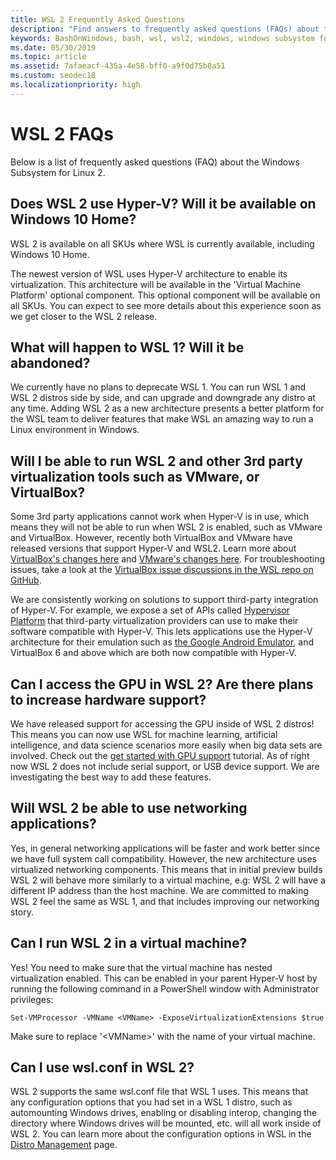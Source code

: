 ```yaml
---
title: WSL 2 Frequently Asked Questions
description: "Find answers to frequently asked questions (FAQs) about the Windows Subsystem for Linux 2, like 'Can I run WSL 2 on a virtual machine?'."
keywords: BashOnWindows, bash, wsl, wsl2, windows, windows subsystem for linux, windowssubsystem, ubuntu, debian, suse, windows 10, install
ms.date: 05/30/2019
ms.topic: article
ms.assetid: 7afaeacf-435a-4e58-bff0-a9f0d75b8a51
ms.custom: seodec18
ms.localizationpriority: high
---
```


# WSL 2 FAQs

Below is a list of frequently asked questions (FAQ) about the Windows Subsystem for Linux 2.

## Does WSL 2 use Hyper-V? Will it be available on Windows 10 Home?

WSL 2 is available on all SKUs where WSL is currently available, including Windows 10 Home.

The newest version of WSL uses Hyper-V architecture to enable its virtualization. This architecture will be available in the 'Virtual Machine Platform' optional component. This optional component will be available on all SKUs. You can expect to see more details about this experience soon as we get closer to the WSL 2 release.

## What will happen to WSL 1? Will it be abandoned?

We currently have no plans to deprecate WSL 1. You can run WSL 1 and WSL 2 distros side by side, and can upgrade and downgrade any distro at any time. Adding WSL 2 as a new architecture presents a better platform for the WSL team to deliver features that make WSL an amazing way to run a Linux environment in Windows.

## Will I be able to run WSL 2 and other 3rd party virtualization tools such as VMware, or VirtualBox?

Some 3rd party applications cannot work when Hyper-V is in use, which means they will not be able to run when WSL 2 is enabled, such as VMware and VirtualBox. However, recently both VirtualBox and VMware have released versions that support Hyper-V and WSL2. Learn more about [VirtualBox's changes here][1] and [VMware's changes here][4]. For troubleshooting issues, take a look at the [VirtualBox issue discussions in the WSL repo on GitHub](https://github.com/MicrosoftDocs/WSL/issues?q=is%3Aissue+virtualbox+sort%3Acomments-desc).

We are consistently working on solutions to support third-party integration of Hyper-V. For example, we expose a set of APIs called [Hypervisor Platform][2] that third-party virtualization providers can use to make their software compatible with Hyper-V. This lets applications use the Hyper-V architecture for their emulation such as [the Google Android Emulator][3], and VirtualBox 6 and above which are both now compatible with Hyper-V.

## Can I access the GPU in WSL 2? Are there plans to increase hardware support?

We have released support for accessing the GPU inside of WSL 2 distros! This means you can now use WSL for machine learning, artificial intelligence, and data science scenarios more easily when big data sets are involved. Check out the [get started with GPU support](./tutorials/gpu-compute.md) tutorial. As of right now WSL 2 does not include serial support, or USB device support. We are investigating the best way to add these features.

## Will WSL 2 be able to use networking applications?

Yes, in general networking applications will be faster and work better since we have full system call compatibility. However, the new architecture uses virtualized networking components. This means that in initial preview builds WSL 2 will behave more similarly to a virtual machine, e.g: WSL 2 will have a different IP address than the host machine. We are committed to making WSL 2 feel the same as WSL 1, and that includes improving our networking story. 

## Can I run WSL 2 in a virtual machine?

Yes! You need to make sure that the virtual machine has nested virtualization enabled. This can be enabled in your parent Hyper-V host by running the following command in a PowerShell window with Administrator privileges:

`Set-VMProcessor -VMName <VMName> -ExposeVirtualizationExtensions $true`

Make sure to replace '&lt;VMName&gt;' with the name of your virtual machine.

## Can I use wsl.conf in WSL 2?

WSL 2 supports the same wsl.conf file that WSL 1 uses. This means that any configuration options that you had set in a WSL 1 distro, such as automounting Windows drives, enabling or disabling interop, changing the directory where Windows drives will be mounted, etc. will all work inside of WSL 2. You can learn more about the configuration options in WSL in the [Distro Management](./wsl-config.md) page.

 [1]: https://www.virtualbox.org/wiki/Changelog-6.0
 [2]: https://docs.microsoft.com/virtualization/api/
 [3]: https://devblogs.microsoft.com/visualstudio/hyper-v-android-emulator-support/
 [4]: https://blogs.vmware.com/workstation/2020/01/vmware-workstation-tech-preview-20h1.html
